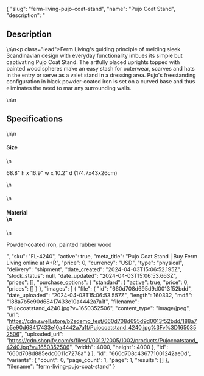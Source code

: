 {
  "slug": "ferm-living-pujo-coat-stand",
  "name": "Pujo Coat Stand",
  "description": "<h2>Description</h2>\n<!-- split -->\n<p class=\"lead\">Ferm Living's guiding principle of melding sleek Scandinavian design with everyday functionality imbues its simple but captivating Pujo Coat Stand. The artfully placed uprights topped with painted wood spheres make an easy stash for outerwear, scarves and hats in the entry or serve as a valet stand in a dressing area. Pujo's freestanding configuration in black powder-coated iron is set on a curved base and thus eliminates the need to mar any surrounding walls.  </p>\n<!-- split -->\n<h2>Specifications</h2>\n<!-- split -->\n<h4>Size</h4>\n<p>68.8\" h x 16.9\" w x 10.2\" d (174.7x43x26cm)</p>\n<h4></h4>\n<h4>Material<br>\n</h4>\n<p>Powder-coated iron, painted rubber wood</p>",
  "sku": "FL-4240",
  "active": true,
  "meta_title": "Pujo Coat Stand | Buy Ferm Living online at A+R",
  "price": 0,
  "currency": "USD",
  "type": "physical",
  "delivery": "shipment",
  "date_created": "2024-04-03T15:06:52.195Z",
  "stock_status": null,
  "date_updated": "2024-04-03T15:06:53.663Z",
  "prices": [],
  "purchase_options": {
    "standard": {
      "active": true,
      "price": 0,
      "prices": []
    }
  },
  "images": [
    {
      "file": {
        "id": "660d708d695d9d0013f52bdd",
        "date_uploaded": "2024-04-03T15:06:53.557Z",
        "length": 160332,
        "md5": "188a7b5e90d68417433e10a4442a7a1f",
        "filename": "Pujocoatstand_4240.jpg?v=1650352506",
        "content_type": "image/jpeg",
        "url": "https://cdn.swell.store/b2sdemo_test/660d708d695d9d0013f52bdd/188a7b5e90d68417433e10a4442a7a1f/Pujocoatstand_4240.jpg%3Fv%3D1650352506",
        "uploaded_url": "https://cdn.shopify.com/s/files/1/0012/2005/1002/products/Pujocoatstand_4240.jpg?v=1650352506",
        "width": 4000,
        "height": 4000
      },
      "id": "660d708d885edc0011c7278a"
    }
  ],
  "id": "660d708c436771001242ae0d",
  "variants": {
    "count": 0,
    "page_count": 1,
    "page": 1,
    "results": []
  },
  "filename": "ferm-living-pujo-coat-stand"
}